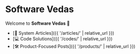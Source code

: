 # Software Vedas

Welcome to **Software Vedas** 👋

- [📐 System Articles]({{ '/articles/' | relative_url }})
- [💻 Code Solutions]({{ '/codes/' | relative_url }})
- [🛠 Product-Focused Posts]({{ '/products/' | relative_url }})
